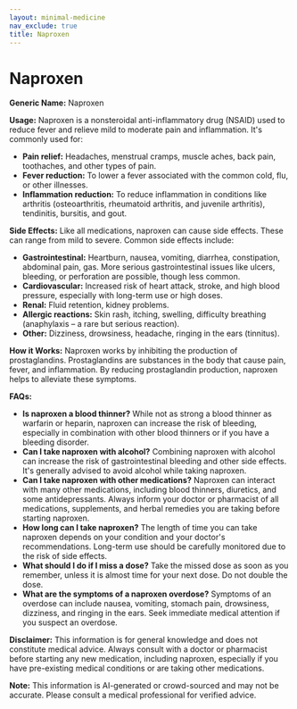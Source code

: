 ```yaml
---
layout: minimal-medicine
nav_exclude: true
title: Naproxen
---
```


# Naproxen

**Generic Name:** Naproxen

**Usage:** Naproxen is a nonsteroidal anti-inflammatory drug (NSAID) used to reduce fever and relieve mild to moderate pain and inflammation.  It's commonly used for:

* **Pain relief:** Headaches, menstrual cramps, muscle aches, back pain, toothaches, and other types of pain.
* **Fever reduction:**  To lower a fever associated with the common cold, flu, or other illnesses.
* **Inflammation reduction:** To reduce inflammation in conditions like arthritis (osteoarthritis, rheumatoid arthritis, and juvenile arthritis), tendinitis, bursitis, and gout.


**Side Effects:** Like all medications, naproxen can cause side effects.  These can range from mild to severe. Common side effects include:

* **Gastrointestinal:** Heartburn, nausea, vomiting, diarrhea, constipation, abdominal pain, gas.  More serious gastrointestinal issues like ulcers, bleeding, or perforation are possible, though less common.
* **Cardiovascular:** Increased risk of heart attack, stroke, and high blood pressure, especially with long-term use or high doses.
* **Renal:**  Fluid retention, kidney problems.
* **Allergic reactions:** Skin rash, itching, swelling, difficulty breathing (anaphylaxis – a rare but serious reaction).
* **Other:** Dizziness, drowsiness, headache, ringing in the ears (tinnitus).


**How it Works:** Naproxen works by inhibiting the production of prostaglandins. Prostaglandins are substances in the body that cause pain, fever, and inflammation. By reducing prostaglandin production, naproxen helps to alleviate these symptoms.


**FAQs:**

* **Is naproxen a blood thinner?**  While not as strong a blood thinner as warfarin or heparin, naproxen can increase the risk of bleeding, especially in combination with other blood thinners or if you have a bleeding disorder.
* **Can I take naproxen with alcohol?** Combining naproxen with alcohol can increase the risk of gastrointestinal bleeding and other side effects.  It's generally advised to avoid alcohol while taking naproxen.
* **Can I take naproxen with other medications?**  Naproxen can interact with many other medications, including blood thinners, diuretics, and some antidepressants. Always inform your doctor or pharmacist of all medications, supplements, and herbal remedies you are taking before starting naproxen.
* **How long can I take naproxen?** The length of time you can take naproxen depends on your condition and your doctor's recommendations.  Long-term use should be carefully monitored due to the risk of side effects.
* **What should I do if I miss a dose?** Take the missed dose as soon as you remember, unless it is almost time for your next dose.  Do not double the dose.
* **What are the symptoms of a naproxen overdose?** Symptoms of an overdose can include nausea, vomiting, stomach pain, drowsiness, dizziness, and ringing in the ears.  Seek immediate medical attention if you suspect an overdose.


**Disclaimer:** This information is for general knowledge and does not constitute medical advice.  Always consult with a doctor or pharmacist before starting any new medication, including naproxen, especially if you have pre-existing medical conditions or are taking other medications.


**Note:** This information is AI-generated or crowd-sourced and may not be accurate. Please consult a medical professional for verified advice.